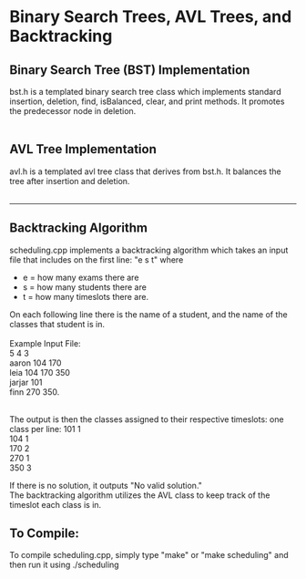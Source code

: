 # Binary Search Trees, AVL Trees, and Backtracking

## Binary Search Tree (BST) Implementation
bst.h is a templated binary search tree class which implements standard insertion, deletion, find, isBalanced, clear, and print methods. It promotes the predecessor node in deletion. <br><br>

## AVL Tree Implementation
avl.h is a templated avl tree class that derives from bst.h. It balances the tree after insertion and deletion.  <br><br>

<hr>

## Backtracking Algorithm
scheduling.cpp implements a backtracking algorithm which takes an input file that includes on the first line: "e s t" where <br>
- e = how many exams there are
- s = how many students there are
- t = how many timeslots there are.  <br>

On each following line there is the name of a student, and the name of the classes that student is in. 
<br><br>
Example Input File: <br>
5 4 3  
aaron    104 170  
leia 104   170 350  
jarjar  101  
finn  270  350.  <br><br>

The output is then the classes assigned to their respective timeslots: one class per line:
101 1  
104 1  
170 2  
270 1  
350 3  

If there is no solution, it outputs "No valid solution."  
The backtracking algorithm utilizes the AVL class to keep track of the timeslot each class is in.   

## To Compile:

To compile scheduling.cpp, simply type "make" or "make scheduling" and then run it using ./scheduling <inputfilename>
